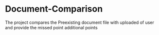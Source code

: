 # Document-Comparison
The project compares the Preexisting document file with uploaded of user and provide the missed point additional points
